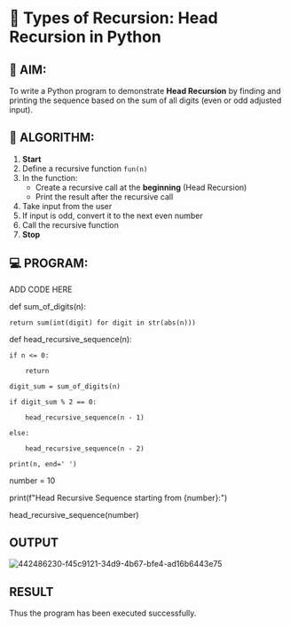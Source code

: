 # 🔁 Types of Recursion: Head Recursion in Python

## 🎯 AIM:
To write a Python program to demonstrate **Head Recursion** by finding and printing the sequence based on the sum of all digits (even or odd adjusted input).

## 🧠 ALGORITHM:

1. **Start**
2. Define a recursive function `fun(n)`
3. In the function:
   - Create a recursive call at the **beginning** (Head Recursion)
   - Print the result after the recursive call
4. Take input from the user
5. If input is odd, convert it to the next even number
6. Call the recursive function
7. **Stop**

## 💻 PROGRAM:

ADD CODE HERE

def sum_of_digits(n):

    return sum(int(digit) for digit in str(abs(n)))
    
def head_recursive_sequence(n):

    if n <= 0:
    
        return
        
    digit_sum = sum_of_digits(n)
    
    if digit_sum % 2 == 0:
    
        head_recursive_sequence(n - 1)
        
    else:
    
        head_recursive_sequence(n - 2)
        
    print(n, end=' ')
    
number = 10

print(f"Head Recursive Sequence starting from {number}:")

head_recursive_sequence(number)


## OUTPUT

![442486230-f45c9121-34d9-4b67-bfe4-ad16b6443e75](https://github.com/user-attachments/assets/552deabd-34ea-4e1c-9606-542f8ce9db8b)


## RESULT

Thus the program has been executed successfully.
